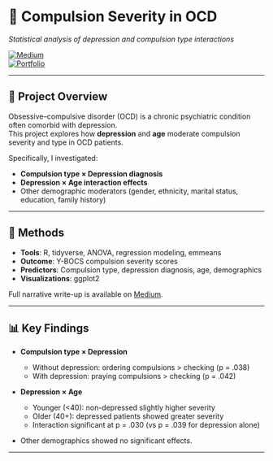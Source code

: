 # 🧠 Compulsion Severity in OCD  
*Statistical analysis of depression and compulsion type interactions*  

[![Medium](https://img.shields.io/badge/Read_on-Medium-black?logo=medium)](https://medium.com/@danliontario/compulsion-severity-in-ocd-c36cd3b523c4)  
[![Portfolio](https://img.shields.io/badge/View-Portfolio-blue?logo=react)](https://dlport.web.app/)  

---

## 📖 Project Overview  
Obsessive–compulsive disorder (OCD) is a chronic psychiatric condition often comorbid with depression.  
This project explores how **depression** and **age** moderate compulsion severity and type in OCD patients.  

Specifically, I investigated:  
- **Compulsion type × Depression diagnosis**  
- **Depression × Age interaction effects**  
- Other demographic moderators (gender, ethnicity, marital status, education, family history)  

---

## 🧪 Methods  
- **Tools**: R, tidyverse, ANOVA, regression modeling, emmeans  
- **Outcome**: Y-BOCS compulsion severity scores  
- **Predictors**: Compulsion type, depression diagnosis, age, demographics  
- **Visualizations**: ggplot2  

Full narrative write-up is available on [Medium](https://medium.com/@danliontario/compulsion-severity-in-ocd-c36cd3b523c4).  

---

## 📊 Key Findings  
- **Compulsion type × Depression**  
  - Without depression: ordering compulsions > checking (p = .038)  
  - With depression: praying compulsions > checking (p = .042)  

- **Depression × Age**  
  - Younger (<40): non-depressed slightly higher severity  
  - Older (40+): depressed patients showed greater severity  
  - Interaction significant at p = .030 (vs p = .039 for depression alone)  

- Other demographics showed no significant effects.  

---



